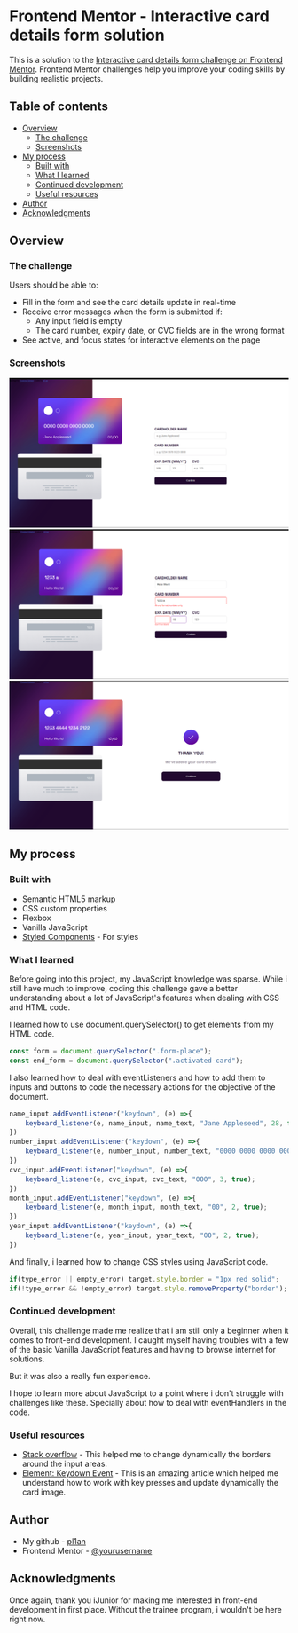 # Frontend Mentor - Interactive card details form solution

This is a solution to the [Interactive card details form challenge on Frontend Mentor](https://www.frontendmentor.io/challenges/interactive-card-details-form-XpS8cKZDWw). Frontend Mentor challenges help you improve your coding skills by building realistic projects. 

## Table of contents

- [Overview](#overview)
  - [The challenge](#the-challenge)
  - [Screenshots](#screenshots)
- [My process](#my-process)
  - [Built with](#built-with)
  - [What I learned](#what-i-learned)
  - [Continued development](#continued-development)
  - [Useful resources](#useful-resources)
- [Author](#author)
- [Acknowledgments](#acknowledgments)

## Overview

### The challenge

Users should be able to:

- Fill in the form and see the card details update in real-time
- Receive error messages when the form is submitted if:
  - Any input field is empty
  - The card number, expiry date, or CVC fields are in the wrong format
- See active, and focus states for interactive elements on the page

### Screenshots

![](./prints/screenshot1.png)
![](./prints/screenshot2.png)
![](./prints/screenshot3.png)

## My process

### Built with

- Semantic HTML5 markup
- CSS custom properties
- Flexbox
- Vanilla JavaScript
- [Styled Components](https://styled-components.com/) - For styles

### What I learned

Before going into this project, my JavaScript knowledge was sparse. While i still have much to improve, coding this challenge gave a better understanding about a lot of JavaScript's features when dealing with CSS and HTML code.

I learned how to use document.querySelector() to get elements from my HTML code.
```js
const form = document.querySelector(".form-place");
const end_form = document.querySelector(".activated-card");
```

I also learned how to deal with eventListeners and how to add them to inputs and buttons to code the necessary actions for the objective of the document.
```js
name_input.addEventListener("keydown", (e) =>{
    keyboard_listener(e, name_input, name_text, "Jane Appleseed", 28, false);
})
number_input.addEventListener("keydown", (e) =>{
    keyboard_listener(e, number_input, number_text, "0000 0000 0000 0000", 19, true);
})
cvc_input.addEventListener("keydown", (e) =>{
    keyboard_listener(e, cvc_input, cvc_text, "000", 3, true);
})
month_input.addEventListener("keydown", (e) =>{
    keyboard_listener(e, month_input, month_text, "00", 2, true);
})
year_input.addEventListener("keydown", (e) =>{
    keyboard_listener(e, year_input, year_text, "00", 2, true);
})
```

And finally, i learned how to change CSS styles using JavaScript code.
```js
if(type_error || empty_error) target.style.border = "1px red solid";
if(!type_error && !empty_error) target.style.removeProperty("border");
```

### Continued development

Overall, this challenge made me realize that i am still only a beginner when it comes to front-end development. I caught myself having troubles with a few of the basic Vanilla JavaScript features and having to browse internet for solutions.

But it was also a really fun experience.

I hope to learn more about JavaScript to a point where i don't struggle with challenges like these. Specially about how to deal with eventHandlers in the code.

### Useful resources

- [Stack overflow](https://stackoverflow.com/questions/2155737/remove-css-class-from-element-with-javascript-no-jquery) - This helped me to change dynamically the borders around the input areas. 
- [Element: Keydown Event](https://developer.mozilla.org/en-US/docs/Web/API/Element/keydown_event) - This is an amazing article which helped me understand how to work with key presses and update dynamically the card image.

## Author

- My github - [pl1an](https://github.com/pl1an)
- Frontend Mentor - [@yourusername](https://www.frontendmentor.io/profile/yourusername)

## Acknowledgments

Once again, thank you iJunior for making me interested in front-end development in first place. Without the trainee program, i wouldn't be here right now.
